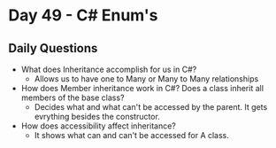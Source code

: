 # Day 49 -  C# Enum's

## Daily Questions

- What does Inheritance accomplish for us in C#?
  - Allows us to have one to Many or Many to Many relationships
- How does Member inheritance work in C#? Does a class inherit all members of the base class?
  - Decides what and what can't be accessed by the parent. It gets evrything besides the constructor.
- How does accessibility affect inheritance?
  - It shows what can and can't be accessed for A class.